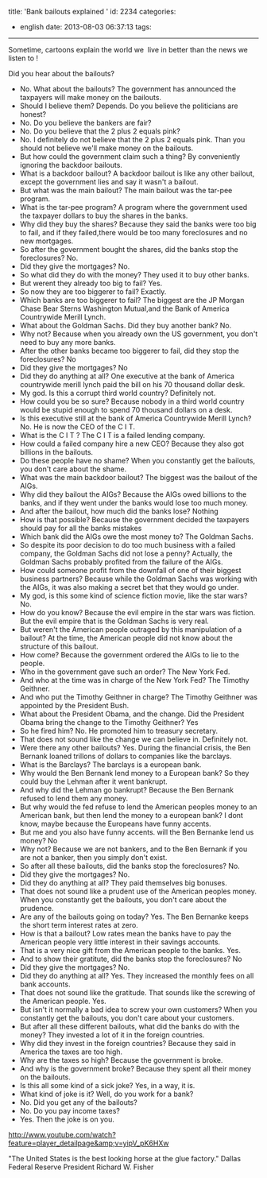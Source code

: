 title: 'Bank bailouts explained '
id: 2234
categories:
  - english
date: 2013-08-03 06:37:13
tags:
---

Sometime, cartoons explain the world we  live in better than the news we listen to !

Did you hear about the bailouts?
- No. What about the bailouts?
The government has announced the taxpayers will make money on the bailouts.
- Should I believe them?
Depends. Do you believe the politicians are honest?
- No.
Do you believe the bankers are fair?
- No.
Do you believe that the 2 plus 2 equals pink?
- No. I definitely do not believe that the 2 plus 2 equals pink.
Than you should not believe we'll make money on the bailouts.
- But how could the government claim such a thing?
By conveniently ignoring the backdoor bailouts.
- What is a backdoor bailout?
A backdoor bailout is like any other bailout, except the government lies and say it wasn't a bailout.
- But what was the main bailout?
The main bailout was the tar-pee program.
- What is the tar-pee program?
A program where the government used the taxpayer dollars to buy the shares in the banks.
- Why did they buy the shares?
Because they said the banks were too big to fail, and if they failed,there would be too many foreclosures and no new mortgages.
- So after the government bought the shares, did the banks stop the foreclosures?
No.
- Did they give the mortgages?
No.
- So what did they do with the money?
They used it to buy other banks.
- But werent they already too big to fail?
Yes.
- So now they are too biggerer to fail?
Exactly.
- Which banks are too biggerer to fail?
The biggest are the JP Morgan Chase Bear Sterns Washington Mutual,and the Bank of America Countrywide Merill Lynch.
- What about the Goldman Sachs. Did they buy another bank?
No.
- Why not?
Because when you already own the US government, you don't need to buy any more banks.
- After the other banks became too biggerer to fail, did they stop the foreclosures?
No
- Did they give the mortgages?
No
- Did they do anything at all?
One executive at the bank of America countrywide merill lynch paid the bill on his 70 thousand dollar desk.
- My god. Is this a corrupt third world country?
Definitely not.
- How could you be so sure?
Because nobody in a third world country would be stupid enough to spend 70 thousand dollars on a desk.
- Is this executive still at the bank of America Countrywide Merill
Lynch?
No. He is now the CEO of the C I T.
- What is the C I T ?
The C I T is a failed lending company.
- How could a failed company hire a new CEO?
Because they also got billions in the bailouts.
- Do these people have no shame?
When you constantly get the bailouts, you don't care about the shame.
- What was the main backdoor bailout?
The biggest was the bailout of the AIGs.
- Why did they bailout the AIGs?
Because the AIGs owed billions to the banks, and if they went under the banks would lose too much money.
- And after the bailout, how much did the banks lose?
Nothing
- How is that possible?
Because the government decided the taxpayers should pay for all the banks mistakes
- Which bank did the AIGs owe the most money to?
The Goldman Sachs.
- So despite its poor decision to do too much business with a failed company, the Goldman Sachs did not lose a penny?
Actually, the Goldman Sachs probably profited from the failure of the AIGs.
- How could someone profit from the downfall of one of their biggest business partners?
Because while the Goldman Sachs was working with the AIGs, it was also making a secret bet that they would go under.
- My god, is this some kind of science fiction movie, like the star wars?
No.
- How do you know?
Because the evil empire in the star wars was fiction. But the evil empire that is the Goldman Sachs is very real.
- But weren't the American people outraged by this manipulation of a bailout?
At the time, the American people did not know about the structure of this bailout.
- How come?
Because the government ordered the AIGs to lie to the people.
- Who in the government gave such an order?
The New York Fed.
- And who at the time was in charge of the New York Fed?
The Timothy Geithner.
- And who put the Timothy Geithner in charge?
The Timothy Geithner was appointed by the President Bush.
- What about the President Obama, and the change. Did the President Obama bring the change to the Timothy Geithner?
Yes
- So he fired him?
No. He promoted him to treasury secretary.
- That does not sound like the change we can believe in.
Definitely not.
- Were there any other bailouts?
Yes. During the financial crisis, the Ben Bernank loaned trillons of dollars to companies like the barclays.
- What is the Barclays?
The barclays is a european bank.
- Why would the Ben Bernank lend money to a European bank?
So they could buy the Lehman after it went bankrupt.
- And why did the Lehman go bankrupt?
Because the Ben Bernank refused to lend them any money.
- But why would the fed refuse to lend the American peoples money to an American bank, but then lend the money to a european bank?
I dont know, maybe because the Europeans have funny accents.
- But me and you also have funny accents. will the Ben Bernanke lend us money?
No
- Why not?
Because we are not bankers, and to the Ben Bernank if you are not a banker, then you simply don't exist.
- So after all these bailouts, did the banks stop the foreclosures?
No.
- Did they give the mortgages?
No.
- Did they do anything at all?
They paid themselves big bonuses.
- That does not sound like a prudent use of the American peoples money.
When you constantly get the bailouts, you don't care about the
prudence.
- Are any of the bailouts going on today?
Yes. The Ben Bernanke keeps the short term interest rates at zero.
- How is that a bailout?
Low rates mean the banks have to pay the American people very little interest in their savings accounts.
- That is a very nice gift from the American people to the banks.
Yes.
- And to show their gratitute, did the banks stop the foreclosures?
No
- Did they give the mortgages?
No.
- Did they do anything at all?
Yes. They increased the monthly fees on all bank accounts.
- That does not sound like the gratitude. That sounds like the screwing of the American people.
Yes.
- But isn't it normally a bad idea to screw your own customers?
When you constantly get the bailouts, you don't care about your customers.
- But after all these different bailouts, what did the banks do
with the money?
They invested a lot of it in the foreign countries.
- Why did they invest in the foreign countries?
Because they said in America the taxes are too high.
- Why are the taxes so high?
Because the government is broke.
- And why is the government broke?
Because they spent all their money on the bailouts.
- Is this all some kind of a sick joke?
Yes, in a way, it is.
- What kind of joke is it?
Well, do you work for a bank?
- No.
Did you get any of the bailouts?
- No.
Do you pay income taxes?
- Yes.
Then the joke is on you.

http://www.youtube.com/watch?feature=player_detailpage&amp;v=yipV_pK6HXw

"The United States is the best looking horse at the glue factory."
Dallas Federal Reserve President Richard W. Fisher
